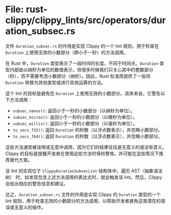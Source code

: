 # File: rust-clippy/clippy_lints/src/operators/duration_subsec.rs

文件 `duration_subsec.rs` 的作用是实现 Clippy 的一个 lint 规则，用于检查在 `Duration` 上使用无效的小数部分（即小于一秒）的方法调用。

在 Rust 中，`Duration` 类型表示了一段时间的长度，不同于时间点。`Duration` 类型内部由以纳秒为单位的数值表示，但很多时候我们只关心其中的整数部分（秒），而不需要考虑小数部分（纳秒）。因此，Rust 标准库提供了一些将 `Duration` 转换为其他类型或进行其他运算的方法。

这个 lint 的目标是避免在 `Duration` 上使用无效的小数部分。具体来说，它警告以下方法调用：

- `subsec_nanos()`: 返回小于一秒的小数部分（以纳秒为单位）。
- `subsec_micros()`: 返回小于一秒的小数部分（以微秒为单位）。
- `subsec_millis()`: 返回小于一秒的小数部分（以毫秒为单位）。
- `to_secs_f32()`: 返回 `Duration` 的秒数（以浮点数表示），并忽略小数部分。
- `to_secs_f64()`: 返回 `Duration` 的秒数（以浮点数表示），并忽略小数部分。

这些方法通常被误用或无意中调用，因为它们的结果往往是无意义的或没有意义。Clippy 的目标是提醒开发者在使用这些方法时保持警惕，并可能在这些情况下推荐替代方案。

该 lint 的实现位于 `ClippyDurationSubsecLint` 结构体中，遍历 AST（抽象语法树） 时，如发现包含上述方法调用的表达式时，就会触发该 lint。然后，Clippy 会给出相应的警告信息和建议。

总之，`duration_subsec.rs` 文件的作用是实现 Clippy 的 `Duration` 类型的一个 lint 规则，用于检查无效的小数部分的方法调用，以帮助开发者避免这类潜在的错误或无意义的操作。

